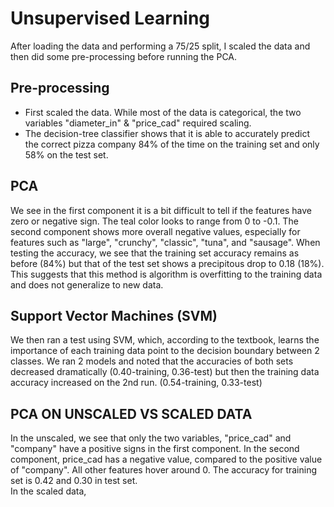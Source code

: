 # Unsupervised Learning
After loading the data and performing a 75/25 split, I scaled the data and then did some pre-processing before running the PCA.

## Pre-processing
- First scaled the data. While most of the data is categorical, the two variables "diameter_in" & "price_cad" required scaling. 
- The decision-tree classifier shows that it is able to accurately predict the correct pizza company 84% of the time on the training set and only 58% on the test set. 

## PCA
We see in the first component it is a bit difficult to tell if the features have zero or negative sign. The teal color looks to range from 0 to -0.1. 
The second component shows more overall negative values, especially for features such as "large", "crunchy", "classic", "tuna", and "sausage". 
When testing the accuracy, we see that the training set accuracy remains as before (84%) but that of the test set shows a precipitous drop to 0.18 (18%). This suggests that this method is algorithm is overfitting to the training data and does not generalize to new data. 

## Support Vector Machines (SVM)
We then ran a test using SVM, which, according to the textbook, learns the importance of each training data point to the decision boundary between 2 classes. We ran 2 models and noted that the accuracies of both sets decreased dramatically (0.40-training, 0.36-test) but then the training data accuracy increased on the 2nd run. (0.54-training, 0.33-test)

## PCA ON UNSCALED VS SCALED DATA
In the unscaled, we see that only the two variables, "price_cad" and "company" have a positive signs in the first component. In the second component, price_cad has a negative value, compared to the positive value of "company". All other features hover around 0. The accuracy for training set is 0.42 and 0.30 in test set.  
In the scaled data, 